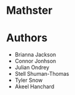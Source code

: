 # Mathster

# Authors
- Brianna Jackson
- Connor Jonhson
- Julian Ondrey
- Stell Shuman-Thomas
- Tyler Snow
- Akeel Hanchard
